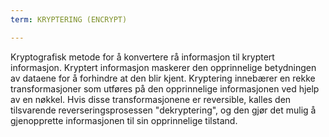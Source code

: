 ```yaml
---
term: KRYPTERING (ENCRYPT)

---
```

Kryptografisk metode for å konvertere rå informasjon til kryptert informasjon. Kryptert informasjon maskerer den opprinnelige betydningen av dataene for å forhindre at den blir kjent. Kryptering innebærer en rekke transformasjoner som utføres på den opprinnelige informasjonen ved hjelp av en nøkkel. Hvis disse transformasjonene er reversible, kalles den tilsvarende reverseringsprosessen "dekryptering", og den gjør det mulig å gjenopprette informasjonen til sin opprinnelige tilstand.
